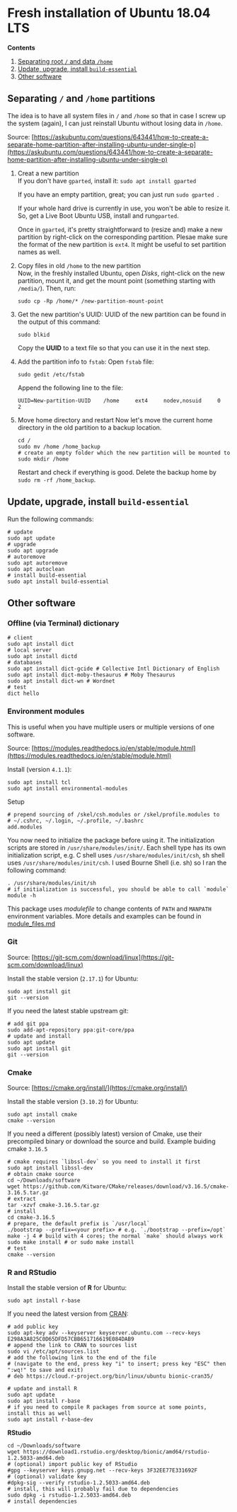 # Fresh installation of Ubuntu 18.04 LTS

**Contents** <br/>
1. [Separating root `/` and data `/home`](#sep_root_home) <br/>
2. [Update, upgrade, install `build-essential`](#update_upgrade_build_ess) <br/>
3. [Other software](#sw) <br/>



## Separating `/` and `/home` partitions <a name="sep_root_home"/>
The idea is to have all system files in `/` and `/home` so that in case I screw up the system (again), I can just reinstall Ubuntu without losing data in `/home`.

Source: [https://askubuntu.com/questions/643441/how-to-create-a-separate-home-partition-after-installing-ubuntu-under-single-p](https://askubuntu.com/questions/643441/how-to-create-a-separate-home-partition-after-installing-ubuntu-under-single-p)

1. Creat a new partition <br/>
   If you don't have `gparted`, install it: `sudo apt install gparted`

   If you have an empty partition, great; you can just run `sudo gparted `.
   
   If your whole hard drive is currently in use, you won't be able to resize it. So, get a Live Boot Ubuntu USB, install and run`gparted`.

   Once in `gparted`, it's pretty straightforward to (resize and) make a new partition by right-click on the corresponding partition. Plesae make sure the format of the new partition is `ext4`. It might be useful to set partition names as well.

2. Copy files in old `/home` to the new partition<br/>
   Now, in the freshly installed Ubuntu, open _Disks_, right-click on the new partition, mount it, and get the mount point (something starting with `/media/`). Then, run:
   ```shell
   sudo cp -Rp /home/* /new-partition-mount-point
   ```

3. Get the new partition's UUID:
   UUID of the new partition can be found in the output of this command:
   ```shell
   sudo blkid
   ```
   Copy the **UUID** to a text file so that you can use it in the next step.

4. Add the partition info to `fstab`:
   Open `fstab` file:
   ```shell
   sudo gedit /etc/fstab
   ```
   Append the following line to the file: 
   ```shell
   UUID=New-partition-UUID    /home     ext4     nodev,nosuid     0     2
   ```

5. Move home directory and restart
   Now let's move the current home directory in the old partition to a backup location.
   ```shell
   cd /
   sudo mv /home /home_backup
   # create an empty folder which the new partition will be mounted to
   sudo mkdir /home
   ```
   Restart and check if everything is good. Delete the backup home by `sudo rm -rf /home_backup`.


## Update, upgrade, install `build-essential` <a name="update_upgrade_build_ess"/>
Run the following commands:
```shell
# update
sudo apt update
# upgrade
sudo apt upgrade
# autoremove
sudo apt autoremove
sudo apt autoclean
# install build-essential
sudo apt install build-essential
```


## Other software <a name="sw"/>
### Offline (via Terminal) dictionary
```shell
# client
sudo apt install dict
# local server
sudo apt install dictd
# databases
sudo apt install dict-gcide # Collective Intl Dictionary of English
sudo apt install dict-moby-thesaurus # Moby Thesaurus
sudo apt install dict-wn # Wordnet
# test
dict hello

```

### Environment modules
This is useful when you have multiple users or multiple versions of one software.

Source: [https://modules.readthedocs.io/en/stable/module.html](https://modules.readthedocs.io/en/stable/module.html)

Install (version `4.1.1`):
```shell
sudo apt install tcl
sudo apt install environmental-modules
```

Setup
```shell
# prepend sourcing of /skel/csh.modules or /skel/profile.modules to 
# ~/.cshrc, ~/.login, ~/.profile, ~/.bashrc
add.modules
```

You now need to initialize the package before using it. The initialization scripts are stored in `/usr/share/modules/init/`. Each shell type has its own initialization script, e.g. C shell uses `/usr/share/modules/init/csh`, sh shell uses `/usr/share/modules/init/csh`. I used Bourne Shell (i.e. sh) so I ran the following command:
```shell
. /usr/share/modules/init/sh
# if initialization is successful, you should be able to call `module`
module -h
```

This package uses _modulefile_ to change contents of `PATH` and `MANPATH` environment variables. More details and examples can be found in [module_files.md](module_files.md)


### Git
Source: [https://git-scm.com/download/linux](https://git-scm.com/download/linux)

Install the stable version (`2.17.1`) for Ubuntu:
```shell
sudo apt install git
git --version
```

If you need the latest stable upstream git:
```shell
# add git ppa
sudo add-apt-repository ppa:git-core/ppa
# update and install
sudo apt update
sudo apt install git
git --version
```

### Cmake
Source: [https://cmake.org/install/](https://cmake.org/install/)

Install the stable version (`3.10.2`) for Ubuntu:
```shell
sudo apt install cmake
cmake --version
```

If you need a different (possibly latest) version of Cmake, use their precompiled binary or download the source and build. Example buiding cmake `3.16.5`
```shell
# cmake requires `libssl-dev` so you need to install it first
sudo apt install libssl-dev
# obtain cmake source
cd ~/Downloads/software
wget https://github.com/Kitware/CMake/releases/download/v3.16.5/cmake-3.16.5.tar.gz
# extract
tar -xzvf cmake-3.16.5.tar.gz
# install
cd cmake-3.16.5
# prepare, the default prefix is `/usr/local`
./bootstrap --prefix=<your prefix> # e.g. `./bootstrap --prefix=/opt`
make -j 4 # build with 4 cores; the normal `make` should always work
sudo make install # or sudo make install
# test
cmake --version
```


### R and RStudio
Install the stable version of **R** for Ubuntu:
```shell
sudo apt install r-base
```

If you need the latest version from [CRAN](https://cran.r-project.org):
```shell
# add public key
sudo apt-key adv --keyserver keyserver.ubuntu.com --recv-keys E298A3A825C0D65DFD57CBB651716619E084DAB9
# append the link to CRAN to sources list
sudo vi /etc/apt/sources.list
# add the following link to the end of the file 
# (navigate to the end, press key "i" to insert; press key "ESC" then ":wq!" to save and exit)
# deb https://cloud.r-project.org/bin/linux/ubuntu bionic-cran35/

# update and install R
sudo apt update
sudo apt install r-base 
# if you need to compile R packages from source at some points, install this as well
sudo apt install r-base-dev
```

**RStudio**
```shell
cd ~/Downloads/software
wget https://download1.rstudio.org/desktop/bionic/amd64/rstudio-1.2.5033-amd64.deb
# (optional) import public key of RStudio 
#gpg --keyserver keys.gnupg.net --recv-keys 3F32EE77E331692F
# (optional) validate key
#dpkg-sig --verify rstudio-1.2.5033-amd64.deb
# install, this will probably fail due to dependencies 
sudo dpkg -i rstudio-1.2.5033-amd64.deb
# install dependencies
```